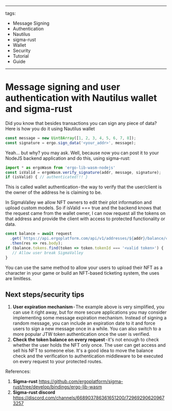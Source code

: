
---
tags:
  - Message Signing
  - Authentication
  - Nautilus
  - sigma-rust
  - Wallet
  - Security
  - Tutorial
  - Guide
---

# Message signing and user authentication with Nautilus wallet and sigma-rust

Did you know that besides transactions you can sign any piece of data?
Here is how you do it using Nautilus wallet
```javascript
const message = new Uint8Array([1, 2, 3, 4, 5, 6, 7, 8]);
const signature = ergo.sign_data('<your_addr>', message);
```

Yeah… but why? you may ask.
Well, because now you can post it to your NodeJS backend application and do this, using sigma-rust:

```javascript
import * as ergoWasm from 'ergo-lib-wasm-nodejs'
const isValid = ergoWasm.verify_signature(addr, message, signature);
if (isValid) { // authenticated!!! }
```

This is called wallet authentication - the way to verify that the user/client is the owner of the address he is claiming to be.

In SigmaValley we allow NFT owners to edit their plot information and upload custom models. So if isValid === true and the backend knows that the request came from the wallet owner, I can now request all the tokens on that address and provide the client with access to protected functionality or data.

```javascript
const balance = await request
  .get(`https://api.ergoplatform.com/api/v1/addresses/${addr}/balance/confirmed`)
  .then(res => res.body);
if (balance.tokens.find(token => token.tokenId === '<valid token>') {
   // Allow user break SigmaValley
}
```

You can use the same method to allow your users to upload their NFT as a character in your game or build an NFT-based ticketing system, the uses are limitless. 

## Next steps/security tips

1. **User expiration mechanism** - The example above is very simplified, you can use it right away, but for more secure applications you may consider implementing some message expiration mechanism. Instead of signing a random message, you can include an expiration date to it and force users to sign a new message once in a while. You can also switch to a more popular JTW token authentication once the user is verified.
2. **Check the token balance on every request** - it's not enough to check whether the user holds the NFT only once. The user can get access and sell his NFT to someone else. It's a good idea to move the balance check and the verification to authentication middleware to be executed on every request to your protected routes.


References:

1. **Sigma-rust** https://github.com/ergoplatform/sigma-rust/tree/develop/bindings/ergo-lib-wasm
2. **Sigma-rust discord** https://discord.com/channels/668903786361651200/729692906209673257
